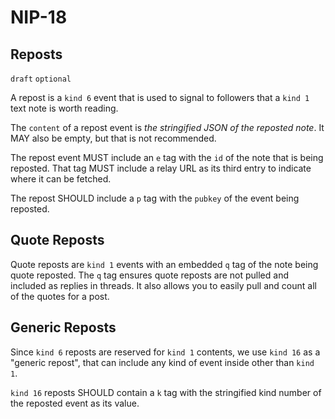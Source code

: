 NIP-18
======

Reposts
-------

`draft` `optional`

A repost is a `kind 6` event that is used to signal to followers
that a `kind 1` text note is worth reading.

The `content` of a repost event is _the stringified JSON of the reposted note_. It MAY also be empty, but that is not recommended.

The repost event MUST include an `e` tag with the `id` of the note that is
being reposted. That tag MUST include a relay URL as its third entry
to indicate where it can be fetched.

The repost SHOULD include a `p` tag with the `pubkey` of the event being
reposted.

## Quote Reposts

Quote reposts are `kind 1` events with an embedded `q` tag of the note being
quote reposted. The `q` tag ensures quote reposts are not pulled and included
as replies in threads. It also allows you to easily pull and count all of the
quotes for a post.

## Generic Reposts

Since `kind 6` reposts are reserved for `kind 1` contents, we use `kind 16`
as a "generic repost", that can include any kind of event inside other than
`kind 1`.

`kind 16` reposts SHOULD contain a `k` tag with the stringified kind number
of the reposted event as its value.
